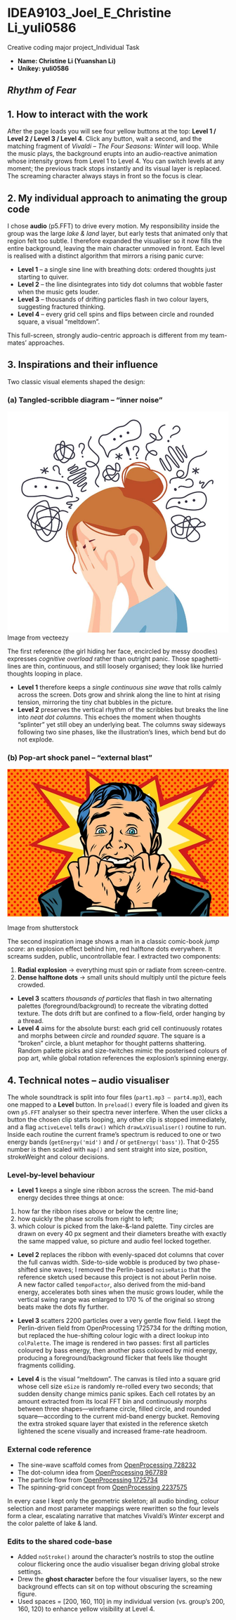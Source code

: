 # IDEA9103_Joel_E_Christine Li_yuli0586

Creative coding major project_Individual Task
* **Name: Christine Li (Yuanshan Li)**
* **Unikey: yuli0586**

## *Rhythm of Fear*

## 1. How to interact with the work

After the page loads you will see four yellow buttons at the top: **Level 1 / Level 2 / Level 3 / Level 4**.
Click any button, wait a second, and the matching fragment of *Vivaldi – The Four Seasons: Winter* will loop. While the music plays, the background erupts into an audio-reactive animation whose intensity grows from Level 1 to Level 4. You can switch levels at any moment; the previous track stops instantly and its visual layer is replaced. The screaming character always stays in front so the focus is clear.

## 2. My individual approach to animating the group code

I chose **audio** (p5.FFT) to drive every motion. My responsibility inside the group was the large *lake & land* layer, but early tests that animated only that region felt too subtle. I therefore expanded the visualiser so it now fills the entire background, leaving the main character unmoved in front. Each level is realised with a distinct algorithm that mirrors a rising panic curve:

* **Level 1** – a single sine line with breathing dots: ordered thoughts just starting to quiver.
* **Level 2** – the line disintegrates into tidy dot columns that wobble faster when the music gets louder.
* **Level 3** – thousands of drifting particles flash in two colour layers, suggesting fractured thinking.
* **Level 4** – every grid cell spins and flips between circle and rounded square, a visual “meltdown”.

This full-screen, strongly audio-centric approach is different from my team-mates’ approaches.

## 3. Inspirations and their influence

Two classic visual elements shaped the design:

### (a) Tangled-scribble diagram – “inner noise”

![Girl surrounded by messy lines](./messymind.png)
Image from vecteezy

The first reference (the girl hiding her face, encircled by messy doodles) expresses *cognitive overload* rather than outright panic. Those spaghetti-lines are thin, continuous, and still loosely organised; they look like hurried thoughts looping in place.

* **Level 1** therefore keeps a *single continuous sine wave* that rolls calmly across the screen. Dots grow and shrink along the line to hint at rising tension, mirroring the tiny chat bubbles in the picture.
* **Level 2** preserves the vertical rhythm of the scribbles but breaks the line into *neat dot columns*. This echoes the moment when thoughts “splinter” yet still obey an underlying beat. The columns sway sideways following two sine phases, like the illustration’s lines, which bend but do not explode.


### (b) Pop-art shock panel – “external blast”  

![Comic–style panic explosion](./panic.png)

Image from shutterstock

The second inspiration image shows a man in a classic comic-book *jump scare*: an explosion effect behind him, red halftone dots everywhere. It screams sudden, public, uncontrollable fear. I extracted two components:

1. **Radial explosion** -> everything must spin or radiate from screen-centre.
2. **Dense halftone dots** -> small units should multiply until the picture feels crowded.

* **Level 3** scatters *thousands of particles* that flash in two alternating palettes (foreground/background) to recreate the vibrating dotted texture. The dots drift but are confined to a flow-field, order hanging by a thread.
* **Level 4** aims for the absolute burst: each grid cell continuously rotates and morphs between *circle* and *rounded square*. The square is a “broken” circle, a blunt metaphor for thought patterns shattering. Random palette picks and size-twitches mimic the posterised colours of pop art, while global rotation references the explosion’s spinning energy.

## 4. Technical notes – audio visualiser  

The whole soundtrack is split into four files (`part1.mp3 – part4.mp3`), each one mapped to a **Level** button.
In `preload()` every file is loaded and given its own `p5.FFT` analyser so their spectra never interfere.
When the user clicks a button the chosen clip starts looping, any other clip is stopped immediately, and a flag `activeLevel` tells `draw()` which `drawLxVisualiser()` routine to run.
Inside each routine the current frame’s spectrum is reduced to one or two energy bands (`getEnergy('mid')` and / or `getEnergy('bass')`).
That 0-255 number is then scaled with `map()` and sent straight into size, position, strokeWeight and colour decisions.

### Level-by-level behaviour  

* **Level 1** keeps a single sine ribbon across the screen.
The mid-band energy decides three things at once:
1. how far the ribbon rises above or below the centre line;
2. how quickly the phase scrolls from right to left;
3. which colour is picked from the lake-&-land palette.
Tiny circles are drawn on every 40 px segment and their diameters breathe with exactly the same mapped value, so picture and audio feel locked together.

* **Level 2** replaces the ribbon with evenly-spaced dot columns that cover the full canvas width.
Side-to-side wobble is produced by two phase-shifted sine waves; I removed the Perlin-based `noiseRatio` that the reference sketch used because this project is not about Perlin noise.  
A new factor called `tempoFactor`, also derived from the mid-band energy, accelerates both sines when the music grows louder, while the vertical swing range was enlarged to 170 % of the original so strong beats make the dots fly further.

* **Level 3** scatters 2200 particles over a very gentle flow field.
I kept the Perlin-driven field from OpenProcessing 1725734 for the drifting motion, but replaced the hue-shifting colour logic with a direct lookup into `colPalette`.
The image is rendered in two passes: first all particles coloured by bass energy, then another pass coloured by mid energy, producing a foreground/background flicker that feels like thought fragments colliding.

* **Level 4** is the visual “meltdown”.
The canvas is tiled into a square grid whose cell size `eSize` is randomly re-rolled every two seconds; that sudden density change mimics panic spikes.
Each cell rotates by an amount extracted from its local FFT bin and continuously morphs between three shapes—wireframe circle, filled circle, and rounded square—according to the current mid-band energy bucket.
Removing the extra stroked square layer that existed in the reference sketch lightened the scene visually and increased frame-rate headroom.

### External code reference

* The sine-wave scaffold comes from [OpenProcessing 728232](https://openprocessing.org/sketch/728232)
* The dot-column idea from [OpenProcessing 967789](https://openprocessing.org/sketch/967789)
* The particle flow from [OpenProcessing 1725734](https://openprocessing.org/sketch/1725734)
* The spinning-grid concept from [OpenProcessing 2237575](https://openprocessing.org/sketch/2237575/)

In every case I kept only the geometric skeleton; all audio binding, colour selection and most parameter mappings were rewritten so the four levels form a clear, escalating narrative that matches Vivaldi’s *Winter* excerpt and the color palette of lake & land.

### Edits to the shared code-base

* Added `noStroke()` around the character’s nostrils to stop the outline colour flickering once the audio visualiser began driving global stroke settings.
* Drew the **ghost character** before the four visualiser layers, so the new background effects can sit on top without obscuring the screaming figure.
* Used spaces = [200, 160, 110] in my individual version (vs. group’s 200, 160, 120) to enhance yellow visibility at Level 4.